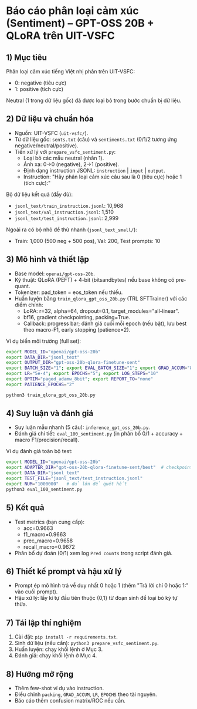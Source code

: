 # Báo cáo phân loại cảm xúc (Sentiment) – GPT-OSS 20B + QLoRA trên UIT-VSFC

## 1) Mục tiêu
Phân loại cảm xúc tiếng Việt nhị phân trên UIT-VSFC:
- 0: negative (tiêu cực)
- 1: positive (tích cực)

Neutral (1 trong dữ liệu gốc) đã được loại bỏ trong bước chuẩn bị dữ liệu.

## 2) Dữ liệu và chuẩn hóa
- Nguồn: UIT-VSFC (`uit-vsfc/`).
- Từ dữ liệu gốc: `sents.txt` (câu) và `sentiments.txt` (0/1/2 tương ứng negative/neutral/positive).
- Tiền xử lý với `prepare_vsfc_sentiment.py`:
  - Loại bỏ các mẫu neutral (nhãn 1).
  - Ánh xạ: 0→0 (negative), 2→1 (positive).
  - Định dạng instruction JSONL: `instruction` | `input` | `output`.
  - Instruction: "Hãy phân loại cảm xúc câu sau là 0 (tiêu cực) hoặc 1 (tích cực):"

Bộ dữ liệu kết quả (đầy đủ):
- `jsonl_text/train_instruction.jsonl`: 10,968
- `jsonl_text/val_instruction.jsonl`: 1,510
- `jsonl_text/test_instruction.jsonl`: 2,999

Ngoài ra có bộ nhỏ để thử nhanh (`jsonl_text_small/`):
- Train: 1,000 (500 neg + 500 pos), Val: 200, Test prompts: 10

## 3) Mô hình và thiết lập
- Base model: `openai/gpt-oss-20b`.
- Kỹ thuật: QLoRA (PEFT) + 4-bit (bitsandbytes) nếu base không có pre-quant.
- Tokenizer: pad_token = eos_token nếu thiếu.
- Huấn luyện bằng `train_qlora_gpt_oss_20b.py` (TRL SFTTrainer) với các điểm chính:
  - LoRA: r=32, alpha=64, dropout=0.1, target_modules="all-linear".
  - bf16, gradient checkpointing, packing=True.
  - Callback: progress bar; đánh giá cuối mỗi epoch (nếu bật), lưu best theo macro-F1, early stopping (patience=2).

Ví dụ biến môi trường (full set):
```bash
export MODEL_ID="openai/gpt-oss-20b"
export DATA_DIR="jsonl_text"
export OUTPUT_DIR="gpt-oss-20b-qlora-finetune-sent"
export BATCH_SIZE="1"; export EVAL_BATCH_SIZE="1"; export GRAD_ACCUM="8"
export LR="5e-4"; export EPOCHS="5"; export LOG_STEPS="10"
export OPTIM="paged_adamw_8bit"; export REPORT_TO="none"
export PATIENCE_EPOCHS="2"

python3 train_qlora_gpt_oss_20b.py
```

## 4) Suy luận và đánh giá
- Suy luận mẫu nhanh (5 câu): `inference_gpt_oss_20b.py`.
- Đánh giá chi tiết: `eval_100_sentiment.py` (in phân bố 0/1 + accuracy + macro F1/precision/recall).

Ví dụ đánh giá toàn bộ test:
```bash
export MODEL_ID="openai/gpt-oss-20b"
export ADAPTER_DIR="gpt-oss-20b-qlora-finetune-sent/best"  # checkpoint tốt nhất
export DATA_DIR="jsonl_text"
export TEST_FILE="jsonl_text/test_instruction.jsonl"
export NUM="1000000"   # đủ lớn để quét hết
python3 eval_100_sentiment.py
```

## 5) Kết quả
- Test metrics (bạn cung cấp):
  - acc=0.9663
  - f1_macro=0.9663
  - prec_macro=0.9658
  - recall_macro=0.9672
- Phân bố dự đoán (0/1) xem log `Pred counts` trong script đánh giá.

## 6) Thiết kế prompt và hậu xử lý
- Prompt ép mô hình trả về duy nhất 0 hoặc 1 (thêm "Trả lời chỉ 0 hoặc 1:" vào cuối prompt).
- Hậu xử lý: lấy kí tự đầu tiên thuộc {0,1} từ đoạn sinh để loại bỏ ký tự thừa.

## 7) Tái lập thí nghiệm
1) Cài đặt: `pip install -r requirements.txt`.
2) Sinh dữ liệu (nếu cần): `python3 prepare_vsfc_sentiment.py`.
3) Huấn luyện: chạy khối lệnh ở Mục 3.
4) Đánh giá: chạy khối lệnh ở Mục 4.

## 8) Hướng mở rộng
- Thêm few-shot ví dụ vào instruction.
- Điều chỉnh `packing`, `GRAD_ACCUM`, `LR`, `EPOCHS` theo tài nguyên.
- Báo cáo thêm confusion matrix/ROC nếu cần.

